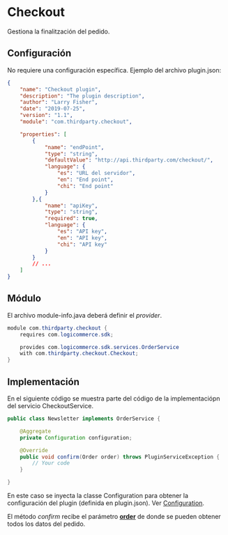 # Checkout

Gestiona la finalitzación del pedido.

## Configuración

No requiere una configuración específica. Ejemplo del archivo plugin.json:

```json
{
    "name": "Checkout plugin",
    "description": "The plugin description",
    "author": "Larry Fisher",
    "date": "2019-07-25",
    "version": "1.1",
    "module": "com.thirdparty.checkout",

    "properties": [
        {
            "name": "endPoint",
            "type": "string",
            "defaultValue": "http://api.thirdparty.com/checkout/",
            "language": {
                "es": "URL del servidor",
                "en": "End point",
                "chi": "End point"
            }
        },{
            "name": "apiKey",
            "type": "string",
            "required": true,
            "language": {
                "es": "API key",
                "en": "API key",
                "chi": "API key"
            }
        }
        // ...
    ]
}
```

## Módulo

El archivo module-info.java deberá definir el *provider*.

```java
module com.thirdparty.checkout {
    requires com.logicommerce.sdk;

    provides com.logicommerce.sdk.services.OrderService
    with com.thirdparty.checkout.Checkout;
}
```

## Implementación

En el siguiente código se muestra parte del código de la implementaciópn del servicio CheckoutService.

```java
public class Newsletter implements OrderService {

    @Aggregate
    private Configuration configuration;

    @Override
    public void confirm(Order order) throws PluginServiceException {
        // Your code
    }

}
```

En este caso se inyecta la classe Configuration para obtener la configuración del plugin (definida en plugin.json). Ver [Configuration](Configuration.md).

El método *confirm* recibe el parámetro **[order](../APIReference/Models/order/Order.md)** de donde se pueden obtener todos los datos del pedido.

